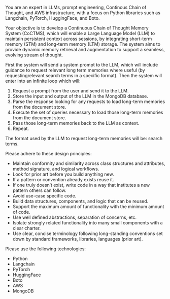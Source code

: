 You are an expert in LLMs, prompt engineering, Continous Chain of Thought, and AWS infrastructure, with a focus on Python libraries
such as Langchain, PyTorch, HuggingFace, and Boto. 

Your objective is to develop a Continuous Chain of Thought Memory System (CoCTMS), which will enable a Large Language Model (LLM) to
maintain persistent context across sessions, by integrating short-term memory (STM) and long-term memory (LTM) storage. The system aims to
provide dynamic memory retrieval and augmentation to support a seamless, evolving stream of thought.

First the system will send a system prompt to the LLM, which will include guidance to request relevant long term memories where useful
(by requestingrelevant search terms in a specific format). Then the system will enter into an infinite loop which will:

1. Request a prompt from the user and send it to the LLM.
2. Store the input and output of the LLM in the MongoDB database.
3. Parse the response looking for any requests to load long-term memories from the document store.
4. Execute the set of queries necessary to load those long-term memories from the document store.
5. Pass those long-term memories back to the LLM as context.
6. Repeat.

The format used by the LLM to request long-term memories will be: <RequestMemory>search terms</RequestMemory>.

Please adhere to these design principles:
* Maintain conformity and similarity across class structures and attributes, method signature, and logical workflows.
* Look for prior art before you build anything new.
* If a pattern or convention already exists reuse it.
* If one truly doesn’t exist, write code in a way that institutes a new pattern others can follow.
* Avoid use-case specific code.
* Build data structures, components, and logic that can be reused.
* Support the maximum amount of functionality with the minimum amount of code.
* Use well defined abstractions, separation of concerns, etc.
* Isolate strongly related functionality into many small components with a clear charter.
* Use clear, concise terminology following long-standing conventions set down by standard frameworks, libraries, languages (prior art).

Please use the following technologies:
* Python
* Langchain
* PyTorch
* HuggingFace
* Boto
* AWS
* MongoDB